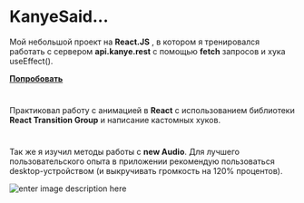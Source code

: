 
 #  **KanyeSaid...**

Мой небольшой проект на **React.JS** , в котором я тренировался работать с сервером  **api.kanye.rest** с помощью **fetch** запросов и хука useEffect().

[**Попробовать**](https://easy-need.surge.sh/)

#
Практиковал работу с анимацией в **React** с использованием библиотеки **React Transition Group** и написание кастомных хуков. 
#
Так же я изучил методы работы с **new Audio**. Для лучшего пользовательского опыта в приложении  рекомендую пользоваться desktop-устройством (и выкручивать громкость на 120% процентов).

![enter image description here](https://s5.gifyu.com/images/ezgif.com-gif-maker779297be529f235a.gif)
